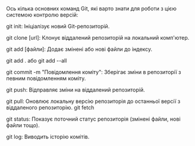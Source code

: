 Ось кілька основних команд Git, які варто знати для роботи з цією системою контролю версій:

git init: Ініціалізує новий Git-репозиторій.

git clone [url]: Клонує віддалений репозиторій на локальний комп'ютер.

git add [файли]: Додає змінені або нові файли до індексу.

git add . або git add --all

git commit -m "Повідомлення коміту": Зберігає зміни в репозиторії з певним повідомленням коміту.

git push: Відправляє зміни на віддалений репозиторій.

git pull: Оновлює локальну версію репозиторія до останньої версії з віддаленого репозиторію.
git fetch

git status: Показує поточний статус репозиторія (змінені файли, нові файли тощо).

git log: Виводить історію комітів.
